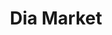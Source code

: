 ---
title: "Dia Market"
url: /ciudad-autonoma-de-buenos-aires/dia-market-cramer/
shop: Supermarkt
---